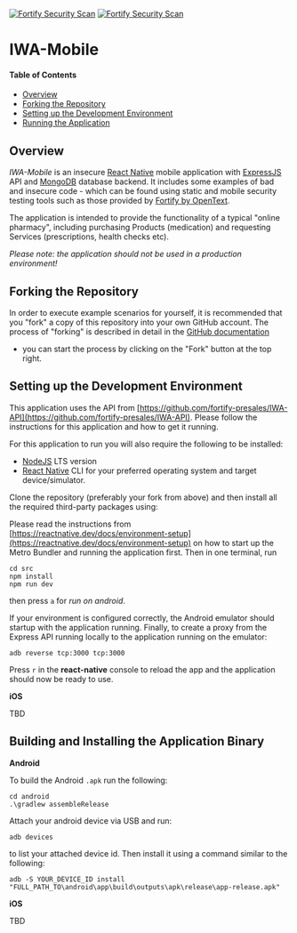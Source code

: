[![Fortify Security Scan](https://github.com/fortify-presales/IWA-Mobile/actions/workflows/express-api.yml/badge.svg)](https://github.com/fortify-presales/IWA-Mobile/actions/workflows/express-api.yml)
[![Fortify Security Scan](https://github.com/fortify-presales/IWA-Mobile/actions/workflows/react-native-client.yml/badge.svg)](https://github.com/fortify-presales/IWA-Mobile/actions/workflows/react-native-client.yml)

# IWA-Mobile

#### Table of Contents

* [Overview](#overview)
* [Forking the Repository](#forking-the-repository)
* [Setting up the Development Environment](#setting-up-the-development-environment)
* [Running the Application](#running-the-application)

## Overview

_IWA-Mobile_ is an insecure [React Native](https://reactnative.dev/) mobile application with [ExpressJS](https://expressjs.com/) API and 
[MongoDB](https://www.mongodb.com/) database backend. 
It includes some examples of bad  and insecure code - which can be found using static and mobile security testing tools such 
as those provided by [Fortify by OpenText](https://www.microfocus.com/en-us/cyberres/application-security).

The application is intended to provide the functionality of a typical "online pharmacy", including purchasing Products (medication)
and requesting Services (prescriptions, health checks etc). 

*Please note: the application should not be used in a production environment!*

## Forking the Repository

In order to execute example scenarios for yourself, it is recommended that you "fork" a copy of this repository into
your own GitHub account. The process of "forking" is described in detail in the [GitHub documentation](https://docs.github.com/en/github/getting-started-with-github/fork-a-repo) 
- you can start the process by clicking on the "Fork" button at the top right.


## Setting up the Development Environment

This application uses the API from [https://github.com/fortify-presales/IWA-API](https://github.com/fortify-presales/IWA-API).
Please follow the instructions for this application and how to get it running.

For this application to run you will also require the following to be installed:

- [NodeJS](https://nodejs.org/) LTS version
- [React Native](https://reactnative.dev/docs/environment-setup) CLI for your preferred operating system and target device/simulator.

Clone the repository (preferably your fork from above) and then install all the required third-party packages using:

Please read the instructions from [https://reactnative.dev/docs/environment-setup](https://reactnative.dev/docs/environment-setup)
on how to start up the Metro Bundler and running the application first. Then in one terminal, run

```aidl
cd src
npm install
npm run dev
```

then press `a` for *run on android*.

If your environment is configured correctly, the Android emulator should startup with the application running.
Finally, to create a proxy from the Express API running locally to the application running on the emulator:

```aidl
adb reverse tcp:3000 tcp:3000
```

Press `r` in the **react-native** console to reload the app and the application should now be ready to use.

**iOS**

TBD

Building and Installing the Application Binary
----------------------------------------------

**Android**

To build the Android `.apk` run the following:

```
cd android
.\gradlew assembleRelease
```

Attach your android device via USB and run:

```
adb devices
```

to list your attached device id. Then install it using a command similar
to the following:

```
adb -S YOUR_DEVICE_ID install "FULL_PATH_TO\android\app\build\outputs\apk\release\app-release.apk"
```

**iOS**

TBD
